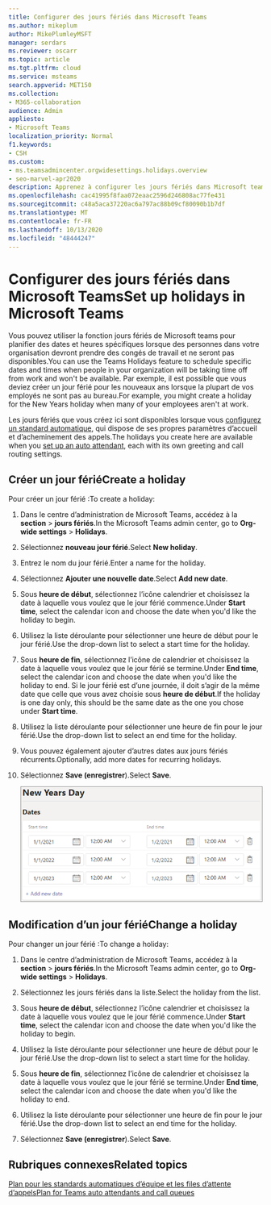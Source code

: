 ```yaml
---
title: Configurer des jours fériés dans Microsoft Teams
ms.author: mikeplum
author: MikePlumleyMSFT
manager: serdars
ms.reviewer: oscarr
ms.topic: article
ms.tgt.pltfrm: cloud
ms.service: msteams
search.appverid: MET150
ms.collection:
- M365-collaboration
audience: Admin
appliesto:
- Microsoft Teams
localization_priority: Normal
f1.keywords:
- CSH
ms.custom:
- ms.teamsadmincenter.orgwidesettings.holidays.overview
- seo-marvel-apr2020
description: Apprenez à configurer les jours fériés dans Microsoft teams pour les utiliser avec vos standards automatiques.
ms.openlocfilehash: cac41995f8faa072eaac2596d246808ac77fe431
ms.sourcegitcommit: c48a5aca37220ac6a797ac88b09cf80090b1b7df
ms.translationtype: MT
ms.contentlocale: fr-FR
ms.lasthandoff: 10/13/2020
ms.locfileid: "48444247"
---
```

# <a name="set-up-holidays-in-microsoft-teams"></a><span data-ttu-id="2c9b1-103">Configurer des jours fériés dans Microsoft Teams</span><span class="sxs-lookup"><span data-stu-id="2c9b1-103">Set up holidays in Microsoft Teams</span></span>

<span data-ttu-id="2c9b1-104">Vous pouvez utiliser la fonction jours fériés de Microsoft teams pour planifier des dates et heures spécifiques lorsque des personnes dans votre organisation devront prendre des congés de travail et ne seront pas disponibles.</span><span class="sxs-lookup"><span data-stu-id="2c9b1-104">You can use the Teams Holidays feature to schedule specific dates and times when people in your organization will be taking time off from work and won't be available.</span></span> <span data-ttu-id="2c9b1-105">Par exemple, il est possible que vous deviez créer un jour férié pour les nouveaux ans lorsque la plupart de vos employés ne sont pas au bureau.</span><span class="sxs-lookup"><span data-stu-id="2c9b1-105">For example, you might create a holiday for the New Years holiday when many of your employees aren't at work.</span></span>

<span data-ttu-id="2c9b1-106">Les jours fériés que vous créez ici sont disponibles lorsque vous [configurez un standard automatique](create-a-phone-system-auto-attendant.md), qui dispose de ses propres paramètres d’accueil et d’acheminement des appels.</span><span class="sxs-lookup"><span data-stu-id="2c9b1-106">The holidays you create here are available when you [set up an auto attendant](create-a-phone-system-auto-attendant.md), each with its own greeting and call routing settings.</span></span>

## <a name="create-a-holiday"></a><span data-ttu-id="2c9b1-107">Créer un jour férié</span><span class="sxs-lookup"><span data-stu-id="2c9b1-107">Create a holiday</span></span>

<span data-ttu-id="2c9b1-108">Pour créer un jour férié :</span><span class="sxs-lookup"><span data-stu-id="2c9b1-108">To create a holiday:</span></span>

1. <span data-ttu-id="2c9b1-109">Dans le centre d’administration de Microsoft Teams, accédez à la **section**  >  **jours fériés**.</span><span class="sxs-lookup"><span data-stu-id="2c9b1-109">In the Microsoft Teams admin center, go to **Org-wide settings** > **Holidays**.</span></span>

2. <span data-ttu-id="2c9b1-110">Sélectionnez **nouveau jour férié**.</span><span class="sxs-lookup"><span data-stu-id="2c9b1-110">Select **New holiday**.</span></span>

3. <span data-ttu-id="2c9b1-111">Entrez le nom du jour férié.</span><span class="sxs-lookup"><span data-stu-id="2c9b1-111">Enter a name for the holiday.</span></span>

4. <span data-ttu-id="2c9b1-112">Sélectionnez **Ajouter une nouvelle date**.</span><span class="sxs-lookup"><span data-stu-id="2c9b1-112">Select **Add new date**.</span></span>

5. <span data-ttu-id="2c9b1-113">Sous **heure de début**, sélectionnez l’icône calendrier et choisissez la date à laquelle vous voulez que le jour férié commence.</span><span class="sxs-lookup"><span data-stu-id="2c9b1-113">Under **Start time**, select the calendar icon and choose the date when you'd like the holiday to begin.</span></span>

6. <span data-ttu-id="2c9b1-114">Utilisez la liste déroulante pour sélectionner une heure de début pour le jour férié.</span><span class="sxs-lookup"><span data-stu-id="2c9b1-114">Use the drop-down list to select a start time for the holiday.</span></span>

7. <span data-ttu-id="2c9b1-115">Sous **heure de fin**, sélectionnez l’icône de calendrier et choisissez la date à laquelle vous voulez que le jour férié se termine.</span><span class="sxs-lookup"><span data-stu-id="2c9b1-115">Under **End time**, select the calendar icon and choose the date when you'd like the holiday to end.</span></span> <span data-ttu-id="2c9b1-116">Si le jour férié est d’une journée, il doit s’agir de la même date que celle que vous avez choisie sous **heure de début**.</span><span class="sxs-lookup"><span data-stu-id="2c9b1-116">If the holiday is one day only, this should be the same date as the one you chose under **Start time**.</span></span>

8. <span data-ttu-id="2c9b1-117">Utilisez la liste déroulante pour sélectionner une heure de fin pour le jour férié.</span><span class="sxs-lookup"><span data-stu-id="2c9b1-117">Use the drop-down list to select an end time for the holiday.</span></span>

9. <span data-ttu-id="2c9b1-118">Vous pouvez également ajouter d’autres dates aux jours fériés récurrents.</span><span class="sxs-lookup"><span data-stu-id="2c9b1-118">Optionally, add more dates for recurring holidays.</span></span>

10. <span data-ttu-id="2c9b1-119">Sélectionnez **Save (enregistrer**).</span><span class="sxs-lookup"><span data-stu-id="2c9b1-119">Select **Save**.</span></span>

    ![](media/holidays-set-up.png)

## <a name="change-a-holiday"></a><span data-ttu-id="2c9b1-120">Modification d’un jour férié</span><span class="sxs-lookup"><span data-stu-id="2c9b1-120">Change a holiday</span></span>

<span data-ttu-id="2c9b1-121">Pour changer un jour férié :</span><span class="sxs-lookup"><span data-stu-id="2c9b1-121">To change a holiday:</span></span>

1. <span data-ttu-id="2c9b1-122">Dans le centre d’administration de Microsoft Teams, accédez à la **section**  >  **jours fériés**.</span><span class="sxs-lookup"><span data-stu-id="2c9b1-122">In the Microsoft Teams admin center, go to **Org-wide settings** > **Holidays**.</span></span>

2. <span data-ttu-id="2c9b1-123">Sélectionnez les jours fériés dans la liste.</span><span class="sxs-lookup"><span data-stu-id="2c9b1-123">Select the holiday from the list.</span></span>

3. <span data-ttu-id="2c9b1-124">Sous **heure de début**, sélectionnez l’icône calendrier et choisissez la date à laquelle vous voulez que le jour férié commence.</span><span class="sxs-lookup"><span data-stu-id="2c9b1-124">Under **Start time**, select the calendar icon and choose the date when you'd like the holiday to begin.</span></span>

4. <span data-ttu-id="2c9b1-125">Utilisez la liste déroulante pour sélectionner une heure de début pour le jour férié.</span><span class="sxs-lookup"><span data-stu-id="2c9b1-125">Use the drop-down list to select a start time for the holiday.</span></span>

5. <span data-ttu-id="2c9b1-126">Sous **heure de fin**, sélectionnez l’icône de calendrier et choisissez la date à laquelle vous voulez que le jour férié se termine.</span><span class="sxs-lookup"><span data-stu-id="2c9b1-126">Under **End time**, select the calendar icon and choose the date when you'd like the holiday to end.</span></span> 

6. <span data-ttu-id="2c9b1-127">Utilisez la liste déroulante pour sélectionner une heure de fin pour le jour férié.</span><span class="sxs-lookup"><span data-stu-id="2c9b1-127">Use the drop-down list to select an end time for the holiday.</span></span>

7. <span data-ttu-id="2c9b1-128">Sélectionnez **Save (enregistrer**).</span><span class="sxs-lookup"><span data-stu-id="2c9b1-128">Select **Save**.</span></span>

## <a name="related-topics"></a><span data-ttu-id="2c9b1-129">Rubriques connexes</span><span class="sxs-lookup"><span data-stu-id="2c9b1-129">Related topics</span></span>

[<span data-ttu-id="2c9b1-130">Plan pour les standards automatiques d’équipe et les files d’attente d’appels</span><span class="sxs-lookup"><span data-stu-id="2c9b1-130">Plan for Teams auto attendants and call queues</span></span>](plan-auto-attendant-call-queue.md)
